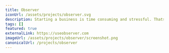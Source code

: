 ```yaml
---
title: Observer
iconUrl: /assets/projects/observer.svg
description: Starting a business is time consuming and stressful. Thats why I built Observer, a platform designed to help you focus on the important tasks. Know instantly when your site goes down, how long it has been down for, and what caused it to crash. Meaning that you aren’t going to wake up every morning, scrambling to make sure that you’re still live.
tags: []
featured: true
externalLink: https://useobserver.com
imageUrl: /assets/projects/observer/screenshot.png
canonicalUrl: /projects/observer
---
```

